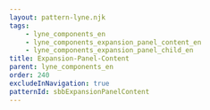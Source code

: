 ```yaml
---
layout: pattern-lyne.njk
tags: 
    - lyne_components_en
    - lyne_components_expansion_panel_content_en
    - lyne_components_expansion_panel_child_en
title: Expansion-Panel-Content
parent: lyne_components_en
order: 240
excludeInNavigation: true
patternId: sbbExpansionPanelContent
---
```

